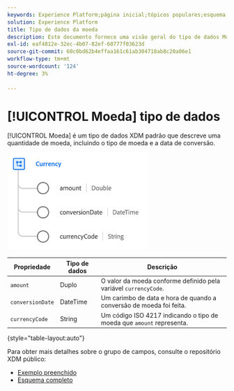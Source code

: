```yaml
---
keywords: Experience Platform;página inicial;tópicos populares;esquema;Esquema;XDM;campos;esquemas;Esquemas;dispositivo;tipo de dados;tipo de dados;tipo de dados;moeda;
solution: Experience Platform
title: Tipo de dados da moeda
description: Este documento fornece uma visão geral do tipo de dados Moeda XDM.
exl-id: eaf4812e-32ec-4b07-82ef-60777f03623d
source-git-commit: 60c0bd62b4effaa161c61ab304718ab8c20a06e1
workflow-type: tm+mt
source-wordcount: '124'
ht-degree: 3%

---
```


# [!UICONTROL Moeda] tipo de dados

[!UICONTROL Moeda] é um tipo de dados XDM padrão que descreve uma quantidade de moeda, incluindo o tipo de moeda e a data de conversão.

![](../images/data-types/currency.png)

| Propriedade | Tipo de dados | Descrição |
| --- | --- | --- |
| `amount` | Duplo | O valor da moeda conforme definido pela variável `currencyCode`. |
| `conversionDate` | DateTime | Um carimbo de data e hora de quando a conversão de moeda foi feita. |
| `currencyCode` | String | Um código ISO 4217 indicando o tipo de moeda que `amount` representa. |

{style="table-layout:auto"}

Para obter mais detalhes sobre o grupo de campos, consulte o repositório XDM público:

* [Exemplo preenchido](https://github.com/adobe/xdm/blob/master/components/datatypes/currency.example.1.json)
* [Esquema completo](https://github.com/adobe/xdm/blob/master/components/datatypes/currency.schema.json)
